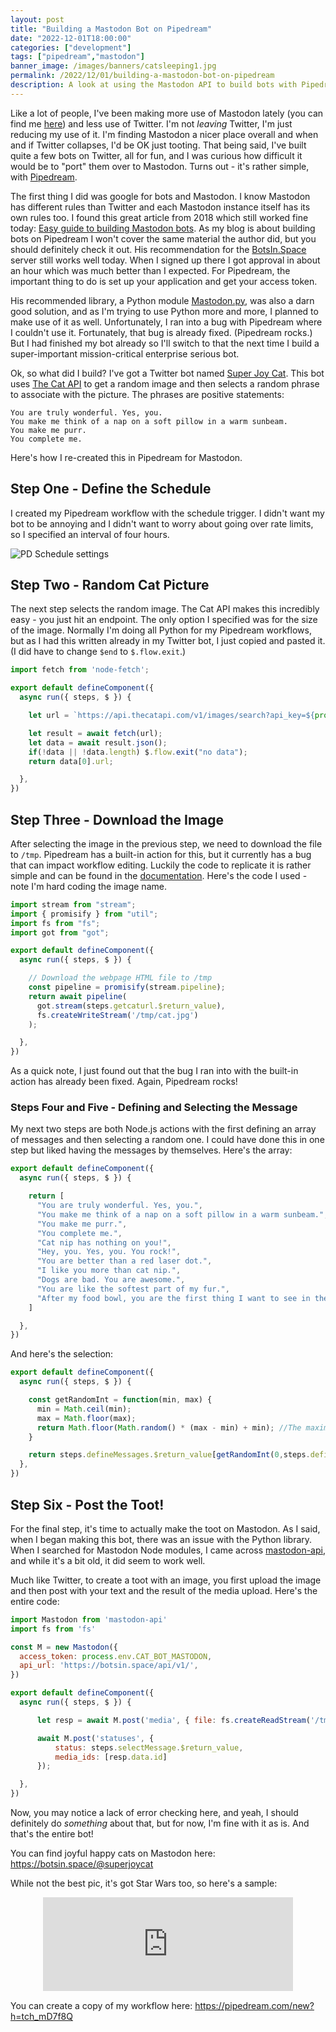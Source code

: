 ```yaml
---
layout: post
title: "Building a Mastodon Bot on Pipedream"
date: "2022-12-01T18:00:00"
categories: ["development"]
tags: ["pipedream","mastodon"]
banner_image: /images/banners/catsleeping1.jpg
permalink: /2022/12/01/building-a-mastodon-bot-on-pipedream
description: A look at using the Mastodon API to build bots with Pipedream
---
```


Like a lot of people, I've been making more use of Mastodon lately (you can find me [here](https://mastodon.social/@raymondcamden)) and less use of Twitter. I'm not *leaving* Twitter, I'm just reducing my use of it. I'm finding Mastodon a nicer place overall and when and if Twitter collapses, I'd be OK just tooting. That being said, I've built quite a few bots on Twitter, all for fun, and I was curious how difficult it would be to "port" them over to Mastodon. Turns out - it's rather simple, with [Pipedream](https://pipedream.com).

The first thing I did was google for bots and Mastodon. I know Mastodon has different rules than Twitter and each Mastodon instance itself has its own rules too. I found this great article from 2018 which still worked fine today: [Easy guide to building Mastodon bots](https://shkspr.mobi/blog/2018/08/easy-guide-to-building-mastodon-bots/). As my blog is about building bots on Pipedream I won't cover the same material the author did, but you should definitely check it out. His recommendation for the [BotsIn.Space](https://botsin.space/) server still works well today. When I signed up there I got approval in about an hour which was much better than I expected. For Pipedream, the important thing to do is set up your application and get your access token.

His recommended library, a Python module [Mastodon.py](https://github.com/halcy/Mastodon.py), was also a darn good solution, and as I'm trying to use Python more and more, I planned to make use of it as well. Unfortunately, I ran into a bug with Pipedream where I couldn't use it. Fortunately, that bug is already fixed. (Pipedream rocks.) But I had finished my bot already so I'll switch to that the next time I build a super-important mission-critical enterprise serious bot. 

Ok, so what did I build? I've got a Twitter bot named [Super Joy Cat](https://twitter.com/superjoycat). This bot uses [The Cat API](https://thecatapi.com/) to get a random image and then selects a random phrase to associate with the picture. The phrases are positive statements:

```
You are truly wonderful. Yes, you.
You make me think of a nap on a soft pillow in a warm sunbeam.
You make me purr.
You complete me.
```

Here's how I re-created this in Pipedream for Mastodon.

## Step One - Define the Schedule

I created my Pipedream workflow with the schedule trigger. I didn't want my bot to be annoying and I didn't want to worry about going over rate limits, so I specified an interval of four hours. 

<p>
<img data-src="https://static.raymondcamden.com/images/2022/12/pdm1.jpg" alt="PD Schedule settings" class="lazyload imgborder imgcenter">
</p>

## Step Two - Random Cat Picture

The next step selects the random image. The Cat API makes this incredibly easy - you just hit an endpoint. The only option I specified was for the size of the image. Normally I'm doing all Python for my Pipedream workflows, but as I had this written already in my Twitter bot, I just copied and pasted it. (I did have to change `$end` to `$.flow.exit`.)

```js
import fetch from 'node-fetch';

export default defineComponent({
  async run({ steps, $ }) {

    let url = `https://api.thecatapi.com/v1/images/search?api_key=${process.env.CAT_API}&size=med`;

    let result = await fetch(url);
    let data = await result.json();
    if(!data || !data.length) $.flow.exit("no data");
    return data[0].url;

  },
})
```

## Step Three - Download the Image

After selecting the image in the previous step, we need to download the file to `/tmp`. Pipedream has a built-in action for this, but it currently has a bug that can impact workflow editing. Luckily the code to replicate it is rather simple and can be found in the [documentation](https://pipedream.com/docs/code/nodejs/http-requests/#download-a-file-to-the-tmp-directory). Here's the code I used - note I'm hard coding the image name.

```js
import stream from "stream";
import { promisify } from "util";
import fs from "fs";
import got from "got";

export default defineComponent({
  async run({ steps, $ }) {

    // Download the webpage HTML file to /tmp
    const pipeline = promisify(stream.pipeline);
    return await pipeline(
      got.stream(steps.getcaturl.$return_value),
      fs.createWriteStream('/tmp/cat.jpg')
    );

  },
})
```

As a quick note, I just found out that the bug I ran into with the built-in action has already been fixed. Again, Pipedream rocks!

### Steps Four and Five - Defining and Selecting the Message

My next two steps are both Node.js actions with the first defining an array of messages and then selecting a random one. I could have done this in one step but liked having the messages by themselves. Here's the array:

```js
export default defineComponent({
  async run({ steps, $ }) {

    return [
      "You are truly wonderful. Yes, you.",
      "You make me think of a nap on a soft pillow in a warm sunbeam.",
      "You make me purr.",
      "You complete me.",
      "Cat nip has nothing on you!",
      "Hey, you. Yes, you. You rock!",
      "You are better than a red laser dot.",
      "I like you more than cat nip.",
      "Dogs are bad. You are awesome.",
      "You are like the softest part of my fur.",
      "After my food bowl, you are the first thing I want to see in the morning!"
    ]

  },
})
```

And here's the selection:

```js
export default defineComponent({
  async run({ steps, $ }) {

    const getRandomInt = function(min, max) {
      min = Math.ceil(min);
      max = Math.floor(max);
      return Math.floor(Math.random() * (max - min) + min); //The maximum is exclusive and the minimum is inclusive
    }

    return steps.defineMessages.$return_value[getRandomInt(0,steps.defineMessages.$return_value.length )];
  },
})
```

## Step Six - Post the Toot!

For the final step, it's time to actually make the toot on Mastodon. As I said, when I began making this bot, there was an issue with the Python library. When I searched for Mastodon Node modules, I came across [mastodon-api](https://www.npmjs.com/package/mastodon-api), and while it's a bit old, it did seem to work well. 

Much like Twitter, to create a toot with an image, you first upload the image and then post with your text and the result of the media upload. Here's the entire code:

```js
import Mastodon from 'mastodon-api'
import fs from 'fs'

const M = new Mastodon({
  access_token: process.env.CAT_BOT_MASTODON,
  api_url: 'https://botsin.space/api/v1/', 
})

export default defineComponent({
  async run({ steps, $ }) {

      let resp = await M.post('media', { file: fs.createReadStream('/tmp/cat.jpg') });

      await M.post('statuses', { 
          status: steps.selectMessage.$return_value,
          media_ids: [resp.data.id] 
      });

  },
})
```

Now, you may notice a lack of error checking here, and yeah, I should definitely do *something* about that, but for now, I'm fine with it as is. And that's the entire bot!

You can find joyful happy cats on Mastodon here: <https://botsin.space/@superjoycat>

While not the best pic, it's got Star Wars too, so here's a sample:

<iframe src="https://botsin.space/@superjoycat/109439745302574877/embed" class="mastodon-embed" style="max-width: 100%; border: 0; display:block;margin:auto;margin-bottom:15px" width="400" allowfullscreen="allowfullscreen"></iframe><script src="https://botsin.space/embed.js" async="async"></script>

You can create a copy of my workflow here: <https://pipedream.com/new?h=tch_mD7f8Q>
